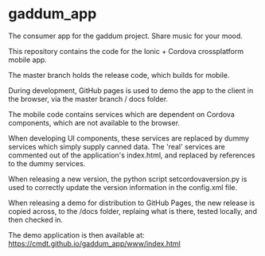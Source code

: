# gaddum_app
The consumer app for the gaddum project. Share music for your mood.



This repository contains the code for the Ionic + Cordova crossplatform mobile app.

The master branch holds the release code, which builds for mobile.

During development, GitHub pages is used to demo the app to the client in the browser, via the master branch / docs folder.

The mobile code contains services which are dependent on Cordova components, which are not available to the browser. 

When developing UI components, these services are replaced by dummy services which simply supply canned data. The 'real' services are commented out of the application's index.html, and replaced by references to the dummy services.

When releasing a new version, the python script setcordovaversion.py is used to correctly update the version information in the config.xml file.

When releasing a demo for distribution to GitHub Pages, the new release is copied across, to the /docs folder, replaing what is there, tested locally, and then checked in.

The demo application is then available at: <https://cmdt.github.io/gaddum_app/www/index.html>

